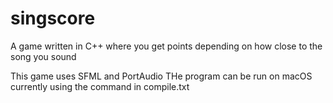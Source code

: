 # singscore
A game written in C++ where you get points depending on how close to the song you sound

This game uses SFML and PortAudio
THe program can be run on macOS currently using the command in compile.txt
